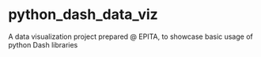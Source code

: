 # python_dash_data_viz
A data visualization project prepared @ EPITA, to showcase basic usage of python Dash libraries 
